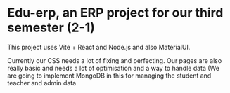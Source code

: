 # Edu-erp, an ERP project for our third semester (2-1)

This project uses Vite + React and Node.js and also MaterialUI.

Currently our CSS needs a lot of fixing and perfecting. Our pages are also really basic and needs a lot of optimisation and a way to handle data (We are going to implement MongoDB in this for managing the student and teacher and admin data
